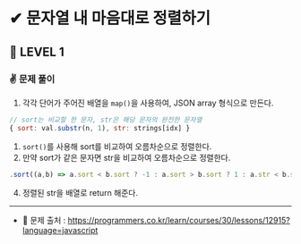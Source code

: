 # ✔ 문자열 내 마음대로 정렬하기
## 🌈 LEVEL 1
### ✌ 문제 풀이
1. 각각 단어가 주어진 배열을 `map()`을 사용하여, JSON array 형식으로 만든다.
```javascript
// sort는 비교할 한 문자, str은 해당 문자의 완전한 문자열
{ sort: val.substr(n, 1), str: strings[idx] }
```
1. `sort()`를 사용해 sort를 비교하여 오름차순으로 정렬한다.
2. 만약 sort가 같은 문자면 str을 비교하여 오름차순으로 정렬한다.
```javascript
.sort((a,b) => a.sort < b.sort ? -1 : a.sort > b.sort ? 1 : a.str < b.str ? -1 : a.str > b.str ? 1 : 0)
```
4. 정렬된 str을 배열로 return 해준다.
<hr>

- 📌 문제 출처 : https://programmers.co.kr/learn/courses/30/lessons/12915?language=javascript